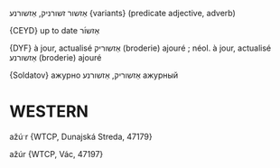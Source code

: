 אַזשור
זשורניק, אַזשורנע {variants}
(predicate adjective, adverb)

{CEYD}
up to date אַזשו֜ר

{DYF}
à jour, actualisé
אַזשוריק (broderie) ajouré ; néol. à jour, actualisé
אַזשורנע (broderie) ajouré

{Soldatov}
ажурно
 אַזשוריק, אַזשורנע
ажурный

WESTERN
========

ažúˑr {WTCP, Dunajská Streda, 47179}

ažúr {WTCP, Vác, 47197}

